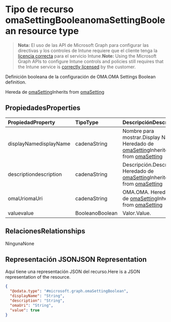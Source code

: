 # <a name="omasettingboolean-resource-type"></a><span data-ttu-id="46b6d-101">Tipo de recurso omaSettingBoolean</span><span class="sxs-lookup"><span data-stu-id="46b6d-101">omaSettingBoolean resource type</span></span>

> <span data-ttu-id="46b6d-102">**Nota:** El uso de las API de Microsoft Graph para configurar las directivas y los controles de Intune requiere que el cliente tenga la [licencia correcta](https://go.microsoft.com/fwlink/?linkid=839381) para el servicio Intune.</span><span class="sxs-lookup"><span data-stu-id="46b6d-102">**Note:** Using the Microsoft Graph APIs to configure Intune controls and policies still requires that the Intune service is [correctly licensed](https://go.microsoft.com/fwlink/?linkid=839381) by the customer.</span></span>

<span data-ttu-id="46b6d-103">Definición booleana de la configuración de OMA.</span><span class="sxs-lookup"><span data-stu-id="46b6d-103">OMA Settings Boolean definition.</span></span>

<span data-ttu-id="46b6d-104">Hereda de [omaSetting](../resources/intune_deviceconfig_omasetting.md)</span><span class="sxs-lookup"><span data-stu-id="46b6d-104">Inherits from [omaSetting](../resources/intune_deviceconfig_omasetting.md)</span></span>

## <a name="properties"></a><span data-ttu-id="46b6d-105">Propiedades</span><span class="sxs-lookup"><span data-stu-id="46b6d-105">Properties</span></span>
|<span data-ttu-id="46b6d-106">Propiedad</span><span class="sxs-lookup"><span data-stu-id="46b6d-106">Property</span></span>|<span data-ttu-id="46b6d-107">Tipo</span><span class="sxs-lookup"><span data-stu-id="46b6d-107">Type</span></span>|<span data-ttu-id="46b6d-108">Descripción</span><span class="sxs-lookup"><span data-stu-id="46b6d-108">Description</span></span>|
|:---|:---|:---|
|<span data-ttu-id="46b6d-109">displayName</span><span class="sxs-lookup"><span data-stu-id="46b6d-109">displayName</span></span>|<span data-ttu-id="46b6d-110">cadena</span><span class="sxs-lookup"><span data-stu-id="46b6d-110">String</span></span>|<span data-ttu-id="46b6d-111">Nombre para mostrar.</span><span class="sxs-lookup"><span data-stu-id="46b6d-111">Display Name</span></span> <span data-ttu-id="46b6d-112">Heredado de [omaSetting](../resources/intune_deviceconfig_omasetting.md)</span><span class="sxs-lookup"><span data-stu-id="46b6d-112">Inherited from [omaSetting](../resources/intune_deviceconfig_omasetting.md)</span></span>|
|<span data-ttu-id="46b6d-113">description</span><span class="sxs-lookup"><span data-stu-id="46b6d-113">description</span></span>|<span data-ttu-id="46b6d-114">cadena</span><span class="sxs-lookup"><span data-stu-id="46b6d-114">String</span></span>|<span data-ttu-id="46b6d-115">Descripción.</span><span class="sxs-lookup"><span data-stu-id="46b6d-115">Description.</span></span> <span data-ttu-id="46b6d-116">Heredado de [omaSetting](../resources/intune_deviceconfig_omasetting.md)</span><span class="sxs-lookup"><span data-stu-id="46b6d-116">Inherited from [omaSetting](../resources/intune_deviceconfig_omasetting.md)</span></span>|
|<span data-ttu-id="46b6d-117">omaUri</span><span class="sxs-lookup"><span data-stu-id="46b6d-117">omaUri</span></span>|<span data-ttu-id="46b6d-118">cadena</span><span class="sxs-lookup"><span data-stu-id="46b6d-118">String</span></span>|<span data-ttu-id="46b6d-119">OMA.</span><span class="sxs-lookup"><span data-stu-id="46b6d-119">OMA.</span></span> <span data-ttu-id="46b6d-120">Heredado de [omaSetting](../resources/intune_deviceconfig_omasetting.md)</span><span class="sxs-lookup"><span data-stu-id="46b6d-120">Inherited from [omaSetting](../resources/intune_deviceconfig_omasetting.md)</span></span>|
|<span data-ttu-id="46b6d-121">value</span><span class="sxs-lookup"><span data-stu-id="46b6d-121">value</span></span>|<span data-ttu-id="46b6d-122">Booleano</span><span class="sxs-lookup"><span data-stu-id="46b6d-122">Boolean</span></span>|<span data-ttu-id="46b6d-123">Valor.</span><span class="sxs-lookup"><span data-stu-id="46b6d-123">Value.</span></span>|

## <a name="relationships"></a><span data-ttu-id="46b6d-124">Relaciones</span><span class="sxs-lookup"><span data-stu-id="46b6d-124">Relationships</span></span>
<span data-ttu-id="46b6d-125">Ninguna</span><span class="sxs-lookup"><span data-stu-id="46b6d-125">None</span></span>
## <a name="json-representation"></a><span data-ttu-id="46b6d-126">Representación JSON</span><span class="sxs-lookup"><span data-stu-id="46b6d-126">JSON Representation</span></span>
<span data-ttu-id="46b6d-127">Aquí tiene una representación JSON del recurso.</span><span class="sxs-lookup"><span data-stu-id="46b6d-127">Here is a JSON representation of the resource.</span></span>
<!-- {
  "blockType": "resource",
  "keyProperty": "id",
  "@odata.type": "microsoft.graph.omaSettingBoolean"
}
-->
``` json
{
  "@odata.type": "#microsoft.graph.omaSettingBoolean",
  "displayName": "String",
  "description": "String",
  "omaUri": "String",
  "value": true
}
```



